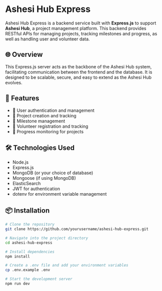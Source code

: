# Ashesi Hub Express

Ashesi Hub Express is a backend service built with **Express.js** to support **Ashesi Hub**, a project management platform. This backend provides RESTful APIs for managing projects, tracking milestones and progress, as well as handling user and volunteer data.

## 🌐 Overview

This Express.js server acts as the backbone of the Ashesi Hub system, facilitating communication between the frontend and the database. It is designed to be scalable, secure, and easy to extend as the Ashesi Hub evolves.

## 🚀 Features

- 🔹 User authentication and management
- 🔹 Project creation and tracking
- 🔹 Milestone management
- 🔹 Volunteer registration and tracking
- 🔹 Progress monitoring for projects

## 🛠️ Technologies Used

- Node.js
- Express.js
- MongoDB (or your choice of database)
- Mongoose (if using MongoDB)
- ElasticSearch
- JWT for authentication
- dotenv for environment variable management

## 📦 Installation

```bash
# Clone the repository
git clone https://github.com/yourusername/ashesi-hub-express.git

# Navigate into the project directory
cd ashesi-hub-express

# Install dependencies
npm install

# Create a .env file and add your environment variables
cp .env.example .env

# Start the development server
npm run dev
